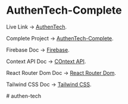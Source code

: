 # AuthenTech-Complete

Live Link -> [AuthenTech](https://authentech-9cd3a.web.app/).

Complete Project -> [AuthenTech-Complete](https://github.com/shakilahmedatik/authentech-complete).

Firebase Doc -> [Firebase](https://firebase.google.com/docs/web/).

Context API Doc -> [COntext API](https://reactjs.org/docs/context.html).

React Router Dom Doc -> [React Router Dom](https://reactrouter.com/en/main).

Tailwind CSS Doc -> [Tailwind CSS](https://tailwindcss.com/docs/installation).


#   a u t h e n - t e c h  
 